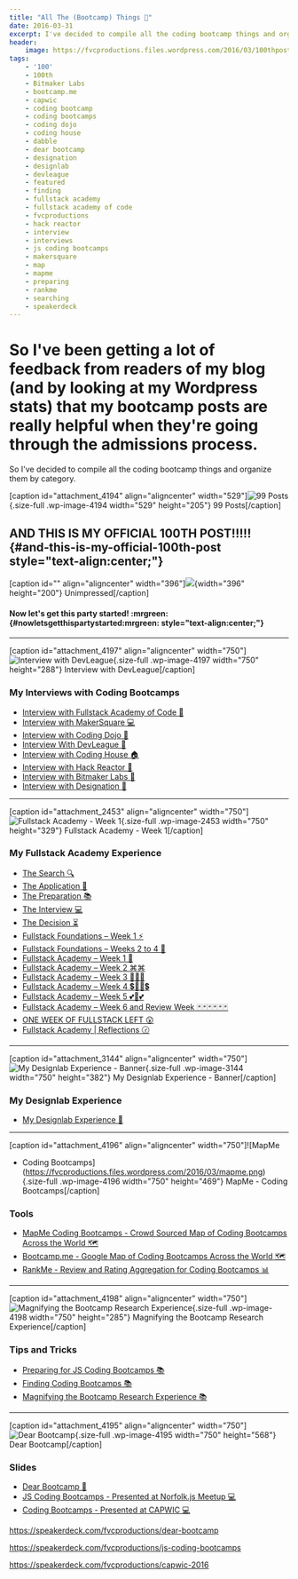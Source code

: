 ```yaml
---
title: "All The (Bootcamp) Things 🎉"
date: 2016-03-31
excerpt: I've decided to compile all the coding bootcamp things and organize them by category. ALSO THIS IS MY 100th POST!
header:
    image: https://fvcproductions.files.wordpress.com/2016/03/100thpost-001.jpeg
tags:
    - '100'
    - 100th
    - Bitmaker Labs
    - bootcamp.me
    - capwic
    - coding bootcamp
    - coding bootcamps
    - coding dojo
    - coding house
    - dabble
    - dear bootcamp
    - designation
    - designlab
    - devleague
    - featured
    - finding
    - fullstack academy
    - fullstack academy of code
    - fvcproductions
    - hack reactor
    - interview
    - interviews
    - js coding bootcamps
    - makersquare
    - map
    - mapme
    - preparing
    - rankme
    - searching
    - speakerdeck
---
```


So I've been getting a lot of feedback from readers of my blog (and by looking at my Wordpress stats) that my bootcamp posts are really helpful when they're going through the admissions process.
==================================================================================================================================================================================================

So I've decided to compile all the coding bootcamp things and organize
them by category.

\[caption id="attachment\_4194" align="aligncenter" width="529"\]![99
Posts](https://fvcproductions.files.wordpress.com/2016/03/99posts-e1459477004910.png){.size-full
.wp-image-4194 width="529" height="205"} 99 Posts\[/caption\]

AND THIS IS MY OFFICIAL 100TH POST!!!!! {#and-this-is-my-official-100th-post style="text-align:center;"}
---------------------------------------

\[caption id="" align="aligncenter"
width="396"\]![](https://media3.giphy.com/media/xeXEpUVvAxCV2/200.gif){width="396"
height="200"} Unimpressed\[/caption\]

#### Now let's get this party started! :mrgreen: {#nowletsgetthispartystarted:mrgreen: style="text-align:center;"}

------------------------------------------------------------------------

\[caption id="attachment\_4197" align="aligncenter"
width="750"\]![Interview with
DevLeague](https://fvcproductions.files.wordpress.com/2016/03/screenshot-2016-03-31-22-18-34.png){.size-full
.wp-image-4197 width="750" height="288"} Interview with
DevLeague\[/caption\]

### My Interviews with Coding Bootcamps

-   [Interview with Fullstack Academy of Code
    🗽](https://fvcproductions.com/2014/12/28/interview-fullstack-academy/)
-   [Interview with MakerSquare
    💻](https://fvcproductions.com/2015/01/14/interview-maker-square/)
-   [Interview with Coding Dojo
    🍜](https://fvcproductions.com/2015/01/06/interview-coding-dojo/)
-   [Interview With DevLeague
    🌴](https://fvcproductions.com/2015/01/06/interview-devleague/)
-   [Interview with Coding House
    🏠](https://fvcproductions.com/2015/01/06/interview-coding-house/)
-   [Interview with Hack Reactor
    🔑](https://fvcproductions.com/2015/01/05/interview-hack-reactor/)
-   [Interview with Bitmaker Labs
    🔬](https://fvcproductions.com/2014/03/12/interview-bitmaker-labs/)
-   [Interview with Designation
    🎨](https://fvcproductions.com/2015/01/06/interview-with-designation/)

------------------------------------------------------------------------

\[caption id="attachment\_2453" align="aligncenter"
width="750"\]![Fullstack Academy - Week
1](https://fvcproductions.files.wordpress.com/2015/06/fullstack-academy-week-1-001.jpg){.size-full
.wp-image-2453 width="750" height="329"} Fullstack Academy - Week
1\[/caption\]

### My Fullstack Academy Experience

-   [The Search
    🔍](https://fvcproductions.com/2014/12/27/a-short-operation-tips-tricks-4-coding-bootcamps/)
-   [The Application 📝](https://fvcproductions.com/2014/12/23/week-20/)
-   [The Preparation
    📚](https://fvcproductions.com/2015/01/05/prepare-for-coding-bootcamps/)
-   [The Interview
    💻](https://fvcproductions.com/2014/12/28/interview-fullstack-academy/)
-   [The Decision
    ⏳](https://fvcproductions.com/2015/04/13/what-to-do-week-negative-8/)
-   [Fullstack Foundations – Week 1
    ⚡](https://fvcproductions.com/2015/05/17/fullstack-foundations-week-1/)
-   [Fullstack Foundations – Weeks 2 to 4
    🚀](https://fvcproductions.com/2015/06/04/fullstack-foundations-goldman-sachs/)
-   [Fullstack Academy – Week 1
    💫](https://fvcproductions.com/2015/06/13/first-week-at-fullstack-academy/)
-   [Fullstack Academy – Week 2
    ⌘⌘](https://fvcproductions.com/2015/06/20/fullstack-academy-week-2/)
-   [Fullstack Academy – Week 3
    🔦🔦🔦](https://fvcproductions.com/2015/06/26/fullstack-academy-week-3/)
-   [Fullstack Academy – Week 4
    💲🔮🔮💲](https://fvcproductions.com/2015/07/03/fullstack-academy-week-4/)
-   [Fullstack Academy – Week 5
    💕💓💕](https://fvcproductions.com/2015/07/11/fullstack-academy-week-5/)
-   [Fullstack Academy – Week 6 and Review Week
    🃏🃏🃏🃏🃏🃏](https://fvcproductions.com/2015/07/25/fullstack-academy-week-6-review-week/)
-   [ONE WEEK OF FULLSTACK LEFT
    😲](https://fvcproductions.com/2015/08/19/one-week-left-of-fullstack/)
-   [Fullstack Academy | Reflections
    🕝](https://fvcproductions.com/2015/08/30/fullstack-academy-reflections/)

------------------------------------------------------------------------

\[caption id="attachment\_3144" align="aligncenter" width="750"\]![My
Designlab Experience -
Banner](https://fvcproductions.files.wordpress.com/2015/10/newbanners.jpg){.size-full
.wp-image-3144 width="750" height="382"} My Designlab Experience -
Banner\[/caption\]

### My Designlab Experience

-   [My Designlab Experience
    🎨](https://fvcproductions.com/2015/10/21/my-designlab-experience)

------------------------------------------------------------------------

\[caption id="attachment\_4196" align="aligncenter" width="750"\]![MapMe
- Coding
Bootcamps](https://fvcproductions.files.wordpress.com/2016/03/mapme.png){.size-full
.wp-image-4196 width="750" height="469"} MapMe - Coding
Bootcamps\[/caption\]

### Tools

-   [MapMe Coding Bootcamps - Crowd Sourced Map of Coding Bootcamps
    Across the World 🗺](https://mapme.com/coding-bootcamps)
-   [Bootcamp.me - Google Map of Coding Bootcamps Across the World
    🗺](https://bit.ly/bootcampme)
-   [RankMe - Review and Rating Aggregation for Coding Bootcamps
    📊](https://fvcproductions.com/portfolio/rankme/)

------------------------------------------------------------------------

\[caption id="attachment\_4198" align="aligncenter"
width="750"\]![Magnifying the Bootcamp Research
Experience](https://fvcproductions.files.wordpress.com/2016/03/screenshot-2016-03-31-22-20-16.png){.size-full
.wp-image-4198 width="750" height="285"} Magnifying the Bootcamp
Research Experience\[/caption\]

### Tips and Tricks

-   [Preparing for JS Coding Bootcamps
    📚](https://fvcproductions.com/2015/01/05/prepare-for-coding-bootcamps/)
-   [Finding Coding Bootcamps
    📚](https://fvcproductions.com/2014/12/27/a-short-operation-tips-tricks-4-coding-bootcamps/)
-   [Magnifying the Bootcamp Research Experience
    📚](https://fvcproductions.com/2014/11/10/magnifying-the-bootcamp-research-experience/)

------------------------------------------------------------------------

\[caption id="attachment\_4195" align="aligncenter" width="750"\]![Dear
Bootcamp](https://fvcproductions.files.wordpress.com/2016/03/dearbootcamp-e1459477035126.png){.size-full
.wp-image-4195 width="750" height="568"} Dear Bootcamp\[/caption\]

### Slides

-   [Dear Bootcamp
    📜](https://speakerdeck.com/fvcproductions/dear-bootcamp)
-   [JS Coding Bootcamps - Presented at Norfolk.js Meetup
    💻](https://speakerdeck.com/fvcproductions/js-coding-bootcamps)
-   [Coding Bootcamps - Presented at CAPWIC
    💻](https://speakerdeck.com/fvcproductions/capwic-2016)

https://speakerdeck.com/fvcproductions/dear-bootcamp

https://speakerdeck.com/fvcproductions/js-coding-bootcamps

https://speakerdeck.com/fvcproductions/capwic-2016
